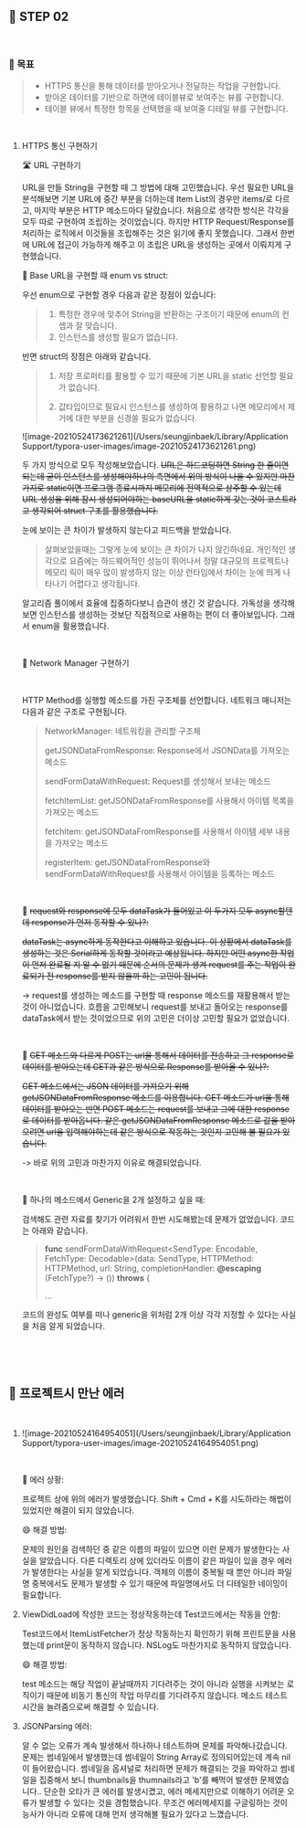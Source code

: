 

## 🎯 STEP 02

<br/>

### 🙋 목표

>- HTTPS 통신을 통해 데이터를 받아오거나 전달하는 작업을 구현합니다.
>- 받아온 데이터를 기반으로 하면에 테이블뷰로 보여주는 뷰를 구현합니다.
>- 테이블 뷰에서 특정한 항목을 선택했을 때 보여줄 디테일 뷰를 구현합니다.

<br/>

1. HTTPS 통신 구현하기

   🛣 URL 구현하기

   URL을 만들 String을 구현할 때 그 방법에 대해 고민했습니다. 우선 필요한 URL을 분석해보면 기본 URL에  중간 부분을 더하는데 Item List의 경우만 items/로 다르고, 마지막 부분은 HTTP 메소드마다 달랐습니다. 처음으로 생각한 방식은 각각을 모두 따로 구현하여 조립하는 것이었습니다. 하지만 HTTP Request/Response를 처리하는 로직에서 이것들을 조립해주는 것은 읽기에 좋지 못했습니다. 그래서 한번에 URL에 접근이 가능하게 해주고 이 조립은 URL을 생성하는 곳에서 이뤄지게 구현했습니다. 

   🧐 Base URL을 구현할 때 enum vs struct:

   우선 enum으로 구현할 경우 다음과 같은 장점이 있습니다:

   >1. 특정한 경우에 맞추어 String을 반환하는 구조이기 때문에 enum의 컨셉과 잘 맞습니다.
   >2. 인스턴스를 생성할 필요가 없습니다.

   반면 struct의 장점은 아래와 같습니다.

   >1. 저장 프로퍼티를 활용할 수 있기 때문에 기본 URL을 static 선언할 필요가 없습니다.
   >
   >2. 값타입이므로 필요시 인스턴스를 생성하여 활용하고 나면 메모리에서 제거에 대한 부분을 신경쓸 필요가 없습니다.

   ![image-20210524173621261](/Users/seungjinbaek/Library/Application Support/typora-user-images/image-20210524173621261.png)

   두 가지 방식으로 모두 작성해보았습니다. ~~URL은 하드코딩하면 String 한 줄이면 되는데 굳이 인스턴스를 생성해야하나의 측면에서 위의 방식이 나을 수 있지만 마찬가지로 static이면 프로그램 종료시까지 메모리에 전역적으로 상주할 수 있는데 URL 생성을 위해 잠시 생성되어야하는 baseURL을 static하게 갖는 것이 코스트라고 생각되어 struct 구조를 활용했습니다.~~

   눈에 보이는 큰 차이가 발생하지 않는다고 피드백을 받았습니다. 

   >살펴보았을때는 그렇게 눈에 보이는 큰 차이가 나지 않긴하네요.  개인적인 생각으로 요즘에는 하드웨어적인 성능이 뛰어나서 정말 대규모의 프로젝트나 메모리 릭이 매우 많이 발생하지 않는 이상 런타임에서 차이는 눈에 띄게 나타나기 어렵다고 생각됩니다.

   알고리즘 풀이에서 효율에 집중하다보니 습관이 생긴 것 같습니다. 가독성을 생각해보면 인스턴스를 생성하는 것보단 직접적으로 사용하는 편이 더 좋아보입니다. 그래서 enum을 활용했습니다.

   <br>

   🦾 Network Manager 구현하기

   <br/>

   HTTP Method를 실행할 메소드를 가진 구조체를 선언합니다. 네트워크 매니저는 다음과 같은 구조로 구현됩니다.

   >NetworkManager: 네트워킹을 관리할 구조체
   >
   >getJSONDataFromResponse: Response에서 JSONData를 가져오는 메소드
   >
   >sendFormDataWithRequest: Request를 생성해서 보내는 메소드
   >
   >fetchItemList: getJSONDataFromResponse를 사용해서 아이템 목록을 가져오는 메소드
   >
   >fetchItem: getJSONDataFromResponse를 사용해서 아이템 세부 내용을 가져오는 메소드
   >
   >registerItem: getJSONDataFromResponse와 sendFormDataWithRequest를 사용해서 아이템을 등록하는 메소드

   <br/>

   🧐 ~~request와 response에 모두 dataTask가 들어있고 이 두가지 모두 async할텐데 response가 먼저 동작할 수 있나?:~~

   ~~dataTask는 async하게 동작한다고 이해하고 있습니다. 이 상황에서 dataTask를 생성하는 것은 Serial하게 동작할 것이라고 예상됩니다. 하지만 어떤 async한 작업이 먼저 완료될 지 알 수 없기 때문에 순서의 문제가 생겨 request를 주는 작업이 완료되기 전 response를 받지 않을까 하는 고민이 됩니다.~~

   -> request를 생성하는 메소드를 구현할 때 response 메소드를 재활용해서 받는 것이 아니었습니다. 흐름을 고민해보니 request를 보내고 돌아오는 response를 dataTask에서 받는 것이었으므로 위의 고민은 더이상 고민할 필요가 없었습니다.

   <br/>

   🧐 ~~GET 메소드와 다르게 POST는 url을 통해서 데이터를 전송하고 그 response로 데이터를 받아오는데 GET과 같은 방식으로 Response를 받아올 수 있나?:~~

   ~~GET 메소드에서는 JSON 데이터를 가져오기 위해 getJSONDataFromResponse 메소드를 이용합니다. GET 메소드가 url을 통해 데이터를 받아오는 반면 POST 메소드는 request를 보내고 그에 대한 response로 데이터를 받아옵니다. 같은 getJSONDataFromResponse 메소드로 값을 받아오려면 url을 입력해야하는데 같은 방식으로 작동하는 것인지 고민해 볼 필요가 있습니다.~~

   -> 바로 위의 고민과 마찬가지 이유로 해결되었습니다.

   <br/>

   🧐 하나의 메소드에서 Generic을 2개 설정하고 싶을 때:

   검색해도 관련 자료를 찾기가 어려워서 한번 시도해봤는데 문제가 없었습니다. 코드는 아래와 같습니다.

   >**func** sendFormDataWithRequest<SendType: Encodable, FetchType: Decodable>(data: SendType, HTTPMethod: HTTPMethod, url: String, completionHandler: **@escaping** (FetchType?) -> ()) **throws** {
   >
   >...

   코드의 완성도 여부를 떠나 generic을 위처럼 2개 이상 각각 지정할 수 있다는 사실을 처음 알게 되었습니다.

   <br/>

   
   
   

<br/>

## 🔫 프로젝트시 만난 에러

<br/>

1. ![image-20210524164954051](/Users/seungjinbaek/Library/Application Support/typora-user-images/image-20210524164954051.png)

   <br/>

   🧐 에러 상황:

   프로젝트 상에 위의 에러가 발생했습니다. Shift + Cmd + K를 시도하라는 해법이 있었지만 해결이 되지 않았습니다. 

   😄 해결 방법:

   문제의 원인을 검색하던 중 같은 이름의 파일이 있으면 이런 문제가 발생한다는 사실을 알았습니다. 다른 디렉토리 상에 있더라도 이름이 같은 파일이 있을 경우 에러가 발생한다는 사실을 알게 되었습니다. 객체의 이름이 중복될 때 뿐만 아니라 파일명 중복에서도 문제가 발생할 수 있기 때문에 파일명에서도 더 디테일한 네이밍이 필요합니다.

2. ViewDidLoad에 작성한 코드는 정상작동하는데 Test코드에서는 작동을 안함:

   Test코드에서 ItemListFetcher가 정상 작동하는지 확인하기 위해 프린트문을 사용했는데 print문이 동작하지 않습니다. NSLog도 마찬가지로 동작하지 않았습니다.

   😄 해결 방법:

   test 메소드는 해당 작업이 끝날때까지 기다려주는 것이 아니라 실행을 시켜보는 로직이기 때문에 비동기 통신의 작업 마무리를 기다려주지 않습니다. 메소드 테스트 시간을 늘려줌으로써 해결할 수 있습니다.

3. JSONParsing 에러:

   알 수 없는 오류가 계속 발생해서 하나하나 테스트하며 문제를 파악해나갔습니다. 문제는 썸네일에서 발생했는데 썸네일이 String Array로 정의되어있는데 계속 nil이 들어왔습니다. 썸네일을 옵셔널로 처리하면 문제가 해결되는 것을 파악하고 썸네일을 집중해서 보니 thumbnails을 thumnails라고 'b'를 빼먹어 발생한 문제였습니다.. 단순한 오타가 큰 에러를 발생시켰고, 에러 메세지만으로 이해하기 어려운 오류가 발생할 수 있다는 것을 경험했습니다. 무조건 에러메세지를 구글링하는 것이 능사가 아니라 오류에 대해 먼저 생각해볼 필요가 있다고 느꼈습니다.

<br/>

